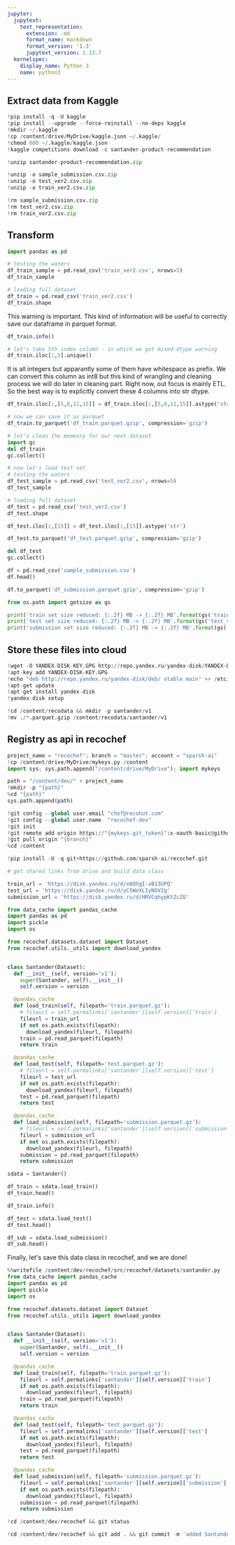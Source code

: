 ```yaml
---
jupyter:
  jupytext:
    text_representation:
      extension: .md
      format_name: markdown
      format_version: '1.3'
      jupytext_version: 1.13.7
  kernelspec:
    display_name: Python 3
    name: python3
---
```


<!-- #region id="FZmKYvJbTWrq" -->
## Extract data from Kaggle
<!-- #endregion -->

```python colab={"base_uri": "https://localhost:8080/"} id="fUZjO70FTZqz" executionInfo={"status": "ok", "timestamp": 1627713843682, "user_tz": -330, "elapsed": 10535, "user": {"displayName": "Sparsh Agarwal", "photoUrl": "", "userId": "13037694610922482904"}} outputId="063320b0-4a83-455c-e0f2-33a23b4e526d"
!pip install -q -U kaggle
!pip install --upgrade --force-reinstall --no-deps kaggle
!mkdir ~/.kaggle
!cp /content/drive/MyDrive/kaggle.json ~/.kaggle/
!chmod 600 ~/.kaggle/kaggle.json
!kaggle competitions download -c santander-product-recommendation
```

```python colab={"base_uri": "https://localhost:8080/"} id="IPzUOgGgTgY2" executionInfo={"status": "ok", "timestamp": 1627713875731, "user_tz": -330, "elapsed": 2400, "user": {"displayName": "Sparsh Agarwal", "photoUrl": "", "userId": "13037694610922482904"}} outputId="a7d11118-d8b2-4e5c-eacd-d157aa330a8e"
!unzip santander-product-recommendation.zip
```

```python colab={"base_uri": "https://localhost:8080/"} id="n_MWrdcbTqLy" executionInfo={"status": "ok", "timestamp": 1627713994372, "user_tz": -330, "elapsed": 29373, "user": {"displayName": "Sparsh Agarwal", "photoUrl": "", "userId": "13037694610922482904"}} outputId="acce24c8-9773-484d-9a63-46fedee5d438"
!unzip -o sample_submission.csv.zip
!unzip -o test_ver2.csv.zip
!unzip -o train_ver2.csv.zip

!rm sample_submission.csv.zip
!rm test_ver2.csv.zip
!rm train_ver2.csv.zip
```

<!-- #region id="KbhZhN0zUQbR" -->
## Transform
<!-- #endregion -->

```python id="N69zfCnKULi_" executionInfo={"status": "ok", "timestamp": 1627714037862, "user_tz": -330, "elapsed": 410, "user": {"displayName": "Sparsh Agarwal", "photoUrl": "", "userId": "13037694610922482904"}}
import pandas as pd
```

```python colab={"base_uri": "https://localhost:8080/", "height": 309} id="GLdM-AclUSOB" executionInfo={"status": "ok", "timestamp": 1627714146957, "user_tz": -330, "elapsed": 401, "user": {"displayName": "Sparsh Agarwal", "photoUrl": "", "userId": "13037694610922482904"}} outputId="189fe3f0-cd6d-4db5-923f-94990bf2dd02"
# testing the waters
df_train_sample = pd.read_csv('train_ver2.csv', nrows=5)
df_train_sample
```

```python colab={"base_uri": "https://localhost:8080/"} id="rORtHnTAUaMx" executionInfo={"status": "ok", "timestamp": 1627714412997, "user_tz": -330, "elapsed": 58955, "user": {"displayName": "Sparsh Agarwal", "photoUrl": "", "userId": "13037694610922482904"}} outputId="4a6866d0-1ad6-4dc2-ec5f-1b0210b92a91"
# loading full dataset
df_train = pd.read_csv('train_ver2.csv')
df_train.shape
```

<!-- #region id="I_57GFL4VwDE" -->
This warning is important. This kind of information will be useful to correctly save our dataframe in parquet format.
<!-- #endregion -->

```python colab={"base_uri": "https://localhost:8080/"} id="HWDb0ombUr1e" executionInfo={"status": "ok", "timestamp": 1627714414046, "user_tz": -330, "elapsed": 7, "user": {"displayName": "Sparsh Agarwal", "photoUrl": "", "userId": "13037694610922482904"}} outputId="39f369a0-c84d-436c-fe9d-8bf577d8c5b4"
df_train.info()
```

```python colab={"base_uri": "https://localhost:8080/"} id="_7UZ4w4SUvHU" executionInfo={"status": "ok", "timestamp": 1627714741268, "user_tz": -330, "elapsed": 1033, "user": {"displayName": "Sparsh Agarwal", "photoUrl": "", "userId": "13037694610922482904"}} outputId="a62bae65-dcbe-4f40-81a1-ab08c94187d5"
# let's take 5th index column - in which we got mixed-dtype warning
df_train.iloc[:,5].unique()
```

<!-- #region id="B-qAlu4zWyGM" -->
It is all integers but apparantly some of them have whitespace as prefix. We can convert this column as int8 but this kind of wrangling and cleaning process we will do later in cleaning part. Right now, out focus is mainly ETL. So the best way is to explicitly convert these 4 columns into str dtype.
<!-- #endregion -->

```python id="2kdJhpFTYWCV" executionInfo={"status": "ok", "timestamp": 1627715427429, "user_tz": -330, "elapsed": 18057, "user": {"displayName": "Sparsh Agarwal", "photoUrl": "", "userId": "13037694610922482904"}}
df_train.iloc[:,[5,8,11,15]] = df_train.iloc[:,[5,8,11,15]].astype('str')
```

```python id="YvPMj4KbWcmL" executionInfo={"status": "ok", "timestamp": 1627715516714, "user_tz": -330, "elapsed": 60298, "user": {"displayName": "Sparsh Agarwal", "photoUrl": "", "userId": "13037694610922482904"}}
# now we can save it as parquet
df_train.to_parquet('df_train.parquet.gzip', compression='gzip')
```

```python colab={"base_uri": "https://localhost:8080/"} id="Zx9DMTyvXxDi" executionInfo={"status": "ok", "timestamp": 1627715562262, "user_tz": -330, "elapsed": 2280, "user": {"displayName": "Sparsh Agarwal", "photoUrl": "", "userId": "13037694610922482904"}} outputId="bb74bbfe-6e73-4498-aa10-1599c347b98c"
# let's clean the memeory for our next dataset
import gc
del df_train
gc.collect()
```

```python colab={"base_uri": "https://localhost:8080/", "height": 292} id="rGdHfRo8aF7w" executionInfo={"status": "ok", "timestamp": 1627715602505, "user_tz": -330, "elapsed": 404, "user": {"displayName": "Sparsh Agarwal", "photoUrl": "", "userId": "13037694610922482904"}} outputId="a4c51509-5833-4e33-f6c2-345af1725abb"
# now let's load test set
# testing the waters
df_test_sample = pd.read_csv('test_ver2.csv', nrows=5)
df_test_sample
```

```python colab={"base_uri": "https://localhost:8080/"} id="NtK_hheuaQQp" executionInfo={"status": "ok", "timestamp": 1627715635015, "user_tz": -330, "elapsed": 4129, "user": {"displayName": "Sparsh Agarwal", "photoUrl": "", "userId": "13037694610922482904"}} outputId="102cdd31-2386-4a44-fb6e-10077723a4c0"
# loading full dataset
df_test = pd.read_csv('test_ver2.csv')
df_test.shape
```

```python id="21kn9T0kaXRd" executionInfo={"status": "ok", "timestamp": 1627715674569, "user_tz": -330, "elapsed": 390, "user": {"displayName": "Sparsh Agarwal", "photoUrl": "", "userId": "13037694610922482904"}}
df_test.iloc[:,[15]] = df_test.iloc[:,[15]].astype('str')
```

```python id="-AYhsBfwah3P" executionInfo={"status": "ok", "timestamp": 1627715697420, "user_tz": -330, "elapsed": 3787, "user": {"displayName": "Sparsh Agarwal", "photoUrl": "", "userId": "13037694610922482904"}}
df_test.to_parquet('df_test.parquet.gzip', compression='gzip')
```

```python colab={"base_uri": "https://localhost:8080/"} id="6nPZTn2gawr_" executionInfo={"status": "ok", "timestamp": 1627715743072, "user_tz": -330, "elapsed": 377, "user": {"displayName": "Sparsh Agarwal", "photoUrl": "", "userId": "13037694610922482904"}} outputId="fc41e40e-f5e7-4946-a6b9-00379611a473"
del df_test
gc.collect()
```

```python colab={"base_uri": "https://localhost:8080/", "height": 204} id="vjYwEzpzaoty" executionInfo={"status": "ok", "timestamp": 1627715760172, "user_tz": -330, "elapsed": 375, "user": {"displayName": "Sparsh Agarwal", "photoUrl": "", "userId": "13037694610922482904"}} outputId="8104430a-6335-4692-f40c-a18bed21b3ee"
df = pd.read_csv('sample_submission.csv')
df.head()
```

```python id="C-9dH-aSarjs" executionInfo={"status": "ok", "timestamp": 1627715800784, "user_tz": -330, "elapsed": 1066, "user": {"displayName": "Sparsh Agarwal", "photoUrl": "", "userId": "13037694610922482904"}}
df.to_parquet('df_submission.parquet.gzip', compression='gzip')
```

```python colab={"base_uri": "https://localhost:8080/"} id="2HwrzE0XasFF" executionInfo={"status": "ok", "timestamp": 1627716274819, "user_tz": -330, "elapsed": 610, "user": {"displayName": "Sparsh Agarwal", "photoUrl": "", "userId": "13037694610922482904"}} outputId="f3f095d4-52f4-4053-bf40-20eb9ef09350"
from os.path import getsize as gs

print('train set size reduced: {:.2f} MB -> {:.2f} MB'.format(gs('train_ver2.csv')/1e6, gs('df_train.parquet.gzip')/1e6))
print('test set size reduced: {:.2f} MB -> {:.2f} MB'.format(gs('test_ver2.csv')/1e6, gs('df_test.parquet.gzip')/1e6))
print('submission set size reduced: {:.2f} MB -> {:.2f} MB'.format(gs('sample_submission.csv')/1e6, gs('df_submission.parquet.gzip')/1e6))
```

<!-- #region id="rVxGtmjDbUub" -->
## Store these files into cloud
<!-- #endregion -->

```python colab={"base_uri": "https://localhost:8080/"} id="B4WJ6k3ic90x" executionInfo={"status": "ok", "timestamp": 1627716404196, "user_tz": -330, "elapsed": 82256, "user": {"displayName": "Sparsh Agarwal", "photoUrl": "", "userId": "13037694610922482904"}} outputId="6e989f1f-17ab-4b86-b6eb-4f8dfc9d17fb"
!wget -O YANDEX-DISK-KEY.GPG http://repo.yandex.ru/yandex-disk/YANDEX-DISK-KEY.GPG
!apt-key add YANDEX-DISK-KEY.GPG
!echo "deb http://repo.yandex.ru/yandex-disk/deb/ stable main" >> /etc/apt/sources.list.d/yandex-disk.list
!apt-get update
!apt-get install yandex-disk
!yandex-disk setup
```

```python id="_T-rFPbUdZV5" executionInfo={"status": "ok", "timestamp": 1627716554868, "user_tz": -330, "elapsed": 1091, "user": {"displayName": "Sparsh Agarwal", "photoUrl": "", "userId": "13037694610922482904"}}
!cd /content/recodata && mkdir -p santander/v1
!mv ./*.parquet.gzip /content/recodata/santander/v1
```

<!-- #region id="8Hv3I7AJekVj" -->
## Registry as api in recochef
<!-- #endregion -->

```python colab={"base_uri": "https://localhost:8080/"} id="DIArYZYJeQs9" executionInfo={"status": "ok", "timestamp": 1627716840267, "user_tz": -330, "elapsed": 2879, "user": {"displayName": "Sparsh Agarwal", "photoUrl": "", "userId": "13037694610922482904"}} outputId="37763912-eeac-4691-c8a2-7e26644efcde"
project_name = "recochef"; branch = "master"; account = "sparsh-ai"
!cp /content/drive/MyDrive/mykeys.py /content
import sys; sys.path.append("/content/drive/MyDrive"); import mykeys

path = "/content/dev/" + project_name
!mkdir -p "{path}"
%cd "{path}"
sys.path.append(path)

!git config --global user.email "chef@recohut.com"
!git config --global user.name  "recochef-dev"
!git init
!git remote add origin https://"{mykeys.git_token}":x-oauth-basic@github.com/"{account}"/"{project_name}".git
!git pull origin "{branch}"
%cd /content
```

```python colab={"base_uri": "https://localhost:8080/"} id="oBaY9WZngFFT" executionInfo={"status": "ok", "timestamp": 1627717158477, "user_tz": -330, "elapsed": 18665, "user": {"displayName": "Sparsh Agarwal", "photoUrl": "", "userId": "13037694610922482904"}} outputId="b1df53e5-121e-4f78-ea42-6f7e45c1a194"
!pip install -U -q git+https://github.com/sparsh-ai/recochef.git
```

```python id="v9_y7szze_bt" executionInfo={"status": "ok", "timestamp": 1627717349662, "user_tz": -330, "elapsed": 390, "user": {"displayName": "Sparsh Agarwal", "photoUrl": "", "userId": "13037694610922482904"}}
# get shared links from drive and build data class

train_url = 'https://disk.yandex.ru/d/e0OhgI-xB13UPQ'
test_url = 'https://disk.yandex.ru/d/yC5WeXLIyNOV2g'
submission_url = 'https://disk.yandex.ru/d/HRVCqhypKtZcZQ'
```

```python id="644FDS16fxLt" executionInfo={"status": "ok", "timestamp": 1627717374584, "user_tz": -330, "elapsed": 1058, "user": {"displayName": "Sparsh Agarwal", "photoUrl": "", "userId": "13037694610922482904"}}
from data_cache import pandas_cache
import pandas as pd
import pickle
import os

from recochef.datasets.dataset import Dataset
from recochef.utils._utils import download_yandex


class Santander(Dataset):
  def __init__(self, version='v1'):
    super(Santander, self).__init__()
    self.version = version

  @pandas_cache
  def load_train(self, filepath='train.parquet.gz'):
    # fileurl = self.permalinks['santander'][self.version]['train']
    fileurl = train_url
    if not os.path.exists(filepath):
      download_yandex(fileurl, filepath)
    train = pd.read_parquet(filepath)
    return train

  @pandas_cache
  def load_test(self, filepath='test.parquet.gz'):
    # fileurl = self.permalinks['santander'][self.version]['test']
    fileurl = test_url
    if not os.path.exists(filepath):
      download_yandex(fileurl, filepath)
    test = pd.read_parquet(filepath)
    return test

  @pandas_cache
  def load_submission(self, filepath='submission.parquet.gz'):
    # fileurl = self.permalinks['santander'][self.version]['submission']
    fileurl = submission_url
    if not os.path.exists(filepath):
      download_yandex(fileurl, filepath)
    submission = pd.read_parquet(filepath)
    return submission
```

```python id="3kjYhMI8hAvP" executionInfo={"status": "ok", "timestamp": 1627717401953, "user_tz": -330, "elapsed": 630, "user": {"displayName": "Sparsh Agarwal", "photoUrl": "", "userId": "13037694610922482904"}}
sdata = Santander()
```

```python colab={"base_uri": "https://localhost:8080/", "height": 309} id="XqkAoF04hHht" executionInfo={"status": "ok", "timestamp": 1627717531829, "user_tz": -330, "elapsed": 107848, "user": {"displayName": "Sparsh Agarwal", "photoUrl": "", "userId": "13037694610922482904"}} outputId="e076d51f-b97b-4765-a895-38b313a31145"
df_train = sdata.load_train()
df_train.head()
```

```python colab={"base_uri": "https://localhost:8080/"} id="iL5WV9eYhNDZ" executionInfo={"status": "ok", "timestamp": 1627717533289, "user_tz": -330, "elapsed": 8, "user": {"displayName": "Sparsh Agarwal", "photoUrl": "", "userId": "13037694610922482904"}} outputId="dd7336fd-ed6b-425f-b24f-0e09fca9baef"
df_train.info()
```

```python colab={"base_uri": "https://localhost:8080/", "height": 292} id="yxK7jUWKhQBD" executionInfo={"status": "ok", "timestamp": 1627717626614, "user_tz": -330, "elapsed": 7535, "user": {"displayName": "Sparsh Agarwal", "photoUrl": "", "userId": "13037694610922482904"}} outputId="6620444b-cb02-44da-dc15-68242daa8c86"
df_test = sdata.load_test()
df_test.head()
```

```python colab={"base_uri": "https://localhost:8080/", "height": 204} id="petdqFPvh8p0" executionInfo={"status": "ok", "timestamp": 1627717655252, "user_tz": -330, "elapsed": 4262, "user": {"displayName": "Sparsh Agarwal", "photoUrl": "", "userId": "13037694610922482904"}} outputId="eaf07123-813a-4942-d14b-7c03bdec4134"
df_sub = sdata.load_submission()
df_sub.head()
```

<!-- #region id="lEOgYIENiIAN" -->
Finally, let's save this data class in recochef, and we are done!
<!-- #endregion -->

```python colab={"base_uri": "https://localhost:8080/"} id="IAeuD3yNiPc4" executionInfo={"status": "ok", "timestamp": 1627717742665, "user_tz": -330, "elapsed": 521, "user": {"displayName": "Sparsh Agarwal", "photoUrl": "", "userId": "13037694610922482904"}} outputId="ea977e86-d0e8-47bd-8562-1d2425943c44"
%%writefile /content/dev/recochef/src/recochef/datasets/santander.py
from data_cache import pandas_cache
import pandas as pd
import pickle
import os

from recochef.datasets.dataset import Dataset
from recochef.utils._utils import download_yandex


class Santander(Dataset):
  def __init__(self, version='v1'):
    super(Santander, self).__init__()
    self.version = version

  @pandas_cache
  def load_train(self, filepath='train.parquet.gz'):
    fileurl = self.permalinks['santander'][self.version]['train']
    if not os.path.exists(filepath):
      download_yandex(fileurl, filepath)
    train = pd.read_parquet(filepath)
    return train

  @pandas_cache
  def load_test(self, filepath='test.parquet.gz'):
    fileurl = self.permalinks['santander'][self.version]['test']
    if not os.path.exists(filepath):
      download_yandex(fileurl, filepath)
    test = pd.read_parquet(filepath)
    return test

  @pandas_cache
  def load_submission(self, filepath='submission.parquet.gz'):
    fileurl = self.permalinks['santander'][self.version]['submission']
    if not os.path.exists(filepath):
      download_yandex(fileurl, filepath)
    submission = pd.read_parquet(filepath)
    return submission
```

```python colab={"base_uri": "https://localhost:8080/"} id="O2Re19JBiauk" executionInfo={"status": "ok", "timestamp": 1627717772511, "user_tz": -330, "elapsed": 1014, "user": {"displayName": "Sparsh Agarwal", "photoUrl": "", "userId": "13037694610922482904"}} outputId="ed988dd5-3a6f-431c-fee9-b7c72a619cc9"
!cd /content/dev/recochef && git status
```

```python colab={"base_uri": "https://localhost:8080/"} id="zEx3PBu5idFZ" executionInfo={"status": "ok", "timestamp": 1627717847202, "user_tz": -330, "elapsed": 3475, "user": {"displayName": "Sparsh Agarwal", "photoUrl": "", "userId": "13037694610922482904"}} outputId="908044b8-1072-4d1c-ba7b-74c03770d694"
!cd /content/dev/recochef && git add . && git commit -m 'added Santander dataset' && git push origin master
```
